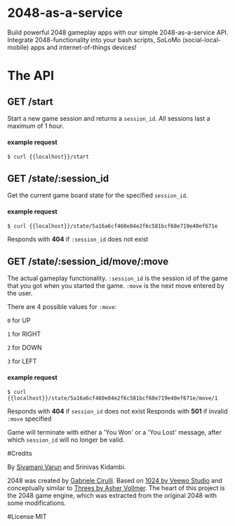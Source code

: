 2048-as-a-service
=================

Build powerful 2048 gameplay apps with our simple 2048-as-a-service API.
Integrate 2048-functionality into your bash scripts, SoLoMo (social-local-mobile) apps and
internet-of-things devices!


# The API


## GET /start

Start a new game session and returns a `session_id`.
All sessions last a maximum of 1 hour.


#### example request

    $ curl {{localhost}}/start


## GET /state/:session_id

Get the current game board state for the specified `session_id`.


#### example request

    $ curl {{localhost}}/state/5a16a6cf460e84e2f6c581bcf68e719e40ef671e

Responds with **404** if `:session_id` does not exist


## GET /state/:session_id/move/:move

The actual gameplay functionality.
`:session_id` is the session id of the game that you got when you started the game.
`:move` is the next move entered by the user.

There are 4 possible values for `:move`:

`0` for UP

`1` for RIGHT

`2` for DOWN

`3` for LEFT


#### example request

    $ curl {{localhost}}/state/5a16a6cf460e84e2f6c581bcf68e719e40ef671e/move/1

Responds with **404** if `session_id` does not exist
Responds with **501** if invalid `:move` specified

Game will terminate with either a 'You Won' or a 'You Lost' message, after which
`session_id` will no longer be valid.


#Credits

By [Sivamani Varun](http://www.netvarun.com/) and Srinivas Kidambi.

2048 was created by [Gabriele Cirulli](http://gabrielecirulli.com). Based on [1024 by Veewo Studio](https://itunes.apple.com/us/app/1024!/id823499224) and conceptually similar to [Threes by Asher Vollmer](http://asherv.com/threes/).
The heart of this project is the 2048 game engine, which was extracted from the original 2048 with some modifications.

#License
MIT

